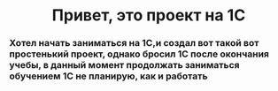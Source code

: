 <h1 align="center">Привет, это проект на 1С</h1>
<h3 align="left">Хотел начать заниматься на 1С,и создал вот такой вот простенький проект, однако бросил 1С после окончания учебы, в данный момент продолжать заниматься обучением 1С не планирую, как и работать</h3>
